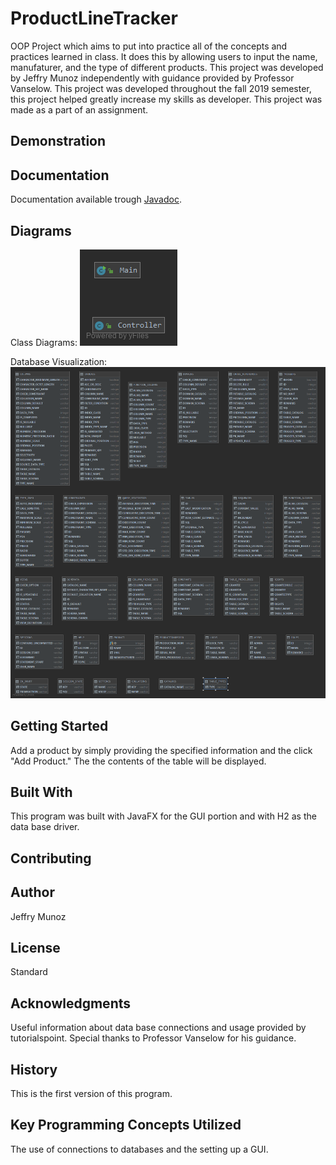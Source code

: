 # ProductLineTracker
OOP Project which aims to put into practice all of the concepts and practices learned in class. It does this by allowing users to input the name, manufaturer, and the type of different products. This project was developed by Jeffry Munoz independently with guidance provided by Professor Vanselow. This project was developed throughout the fall 2019 semester, this project helped greatly increase my skills as developer. This project was made as a part of an assignment. 

## Demonstration

## Documentation
Documentation available trough [Javadoc](https://jeffmunoz.github.io/ProductLineTracker/). 

## Diagrams
Class Diagrams:
![Class Diagram](https://raw.githubusercontent.com/JeffMunoz/ProductLineTracker/master/PackageProductLine.png)

Database Visualization:
![Database](https://raw.githubusercontent.com/JeffMunoz/ProductLineTracker/master/ProductionDB.png)
## Getting Started
Add a product by simply providing the specified information and the click "Add Product." The the contents of the table will be displayed. 
## Built With
This program was built with JavaFX for the GUI portion and with H2 as the data base driver.

## Contributing

## Author
Jeffry Munoz
## License
Standard
## Acknowledgments
Useful information about data base connections and usage provided by tutorialspoint.
Special thanks to Professor Vanselow for his guidance.

## History
This is the first version of this program.

## Key Programming Concepts Utilized
The use of connections to databases and the setting up a GUI.
